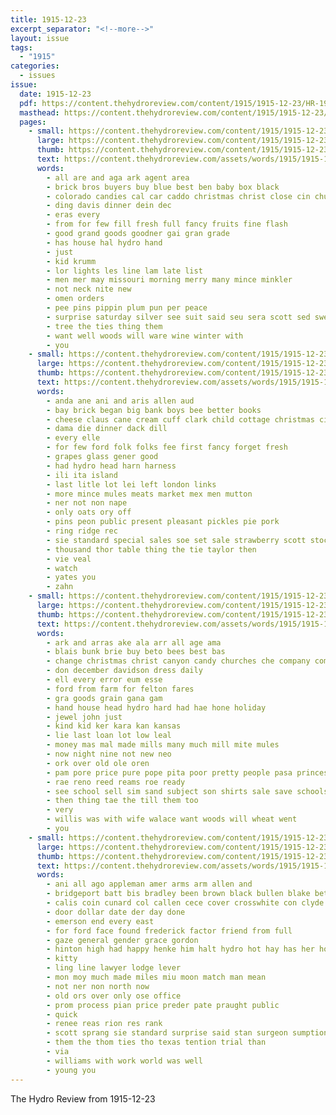 ```yaml
---
title: 1915-12-23
excerpt_separator: "<!--more-->"
layout: issue
tags:
  - "1915"
categories:
  - issues
issue:
  date: 1915-12-23
  pdf: https://content.thehydroreview.com/content/1915/1915-12-23/HR-1915-12-23.pdf
  masthead: https://content.thehydroreview.com/content/1915/1915-12-23/masthead/HR-1915-12-23.jpg
  pages:
    - small: https://content.thehydroreview.com/content/1915/1915-12-23/small/HR-1915-12-23-01.jpg
      large: https://content.thehydroreview.com/content/1915/1915-12-23/large/HR-1915-12-23-01.jpg
      thumb: https://content.thehydroreview.com/content/1915/1915-12-23/thumbnails/HR-1915-12-23-01.jpg
      text: https://content.thehydroreview.com/assets/words/1915/1915-12-23/HR-1915-12-23-01.txt
      words:
        - all are and aga ark agent area
        - brick bros buyers buy blue best ben baby box black
        - colorado candies cal car caddo christmas christ close cin chuck cases combs can come county
        - ding davis dinner dein dec
        - eras every
        - from for few fill fresh full fancy fruits fine flash
        - good grand goods goodner gai gran grade
        - has house hal hydro hand
        - just
        - kid krumm
        - lor lights les line lam late list
        - men mer may missouri morning merry many mince minkler
        - not neck nite new
        - omen orders
        - pee pins pippin plum pun per peace
        - surprise saturday silver see suit said seu sera scott sed swe sack sap stock sia sheriff store staple
        - tree the ties thing them
        - want well woods will ware wine winter with
        - you
    - small: https://content.thehydroreview.com/content/1915/1915-12-23/small/HR-1915-12-23-02.jpg
      large: https://content.thehydroreview.com/content/1915/1915-12-23/large/HR-1915-12-23-02.jpg
      thumb: https://content.thehydroreview.com/content/1915/1915-12-23/thumbnails/HR-1915-12-23-02.jpg
      text: https://content.thehydroreview.com/assets/words/1915/1915-12-23/HR-1915-12-23-02.txt
      words:
        - anda ane ani and aris allen aud
        - bay brick began big bank boys bee better books
        - cheese claus cane cream cuff clark child cottage christmas city can
        - dama die dinner dack dill
        - every elle
        - for few ford folk folks fee first fancy forget fresh
        - grapes glass gener good
        - had hydro head harn harness
        - ili ita island
        - last litle lot lei left london links
        - more mince mules meats market mex men mutton
        - ner not non nape
        - only oats ory off
        - pins peon public present pleasant pickles pie pork
        - ring ridge rec
        - sie standard special sales soe set sale strawberry scott stockton see store service
        - thousand thor table thing the tie taylor then
        - vie veal
        - watch
        - yates you
        - zahn
    - small: https://content.thehydroreview.com/content/1915/1915-12-23/small/HR-1915-12-23-03.jpg
      large: https://content.thehydroreview.com/content/1915/1915-12-23/large/HR-1915-12-23-03.jpg
      thumb: https://content.thehydroreview.com/content/1915/1915-12-23/thumbnails/HR-1915-12-23-03.jpg
      text: https://content.thehydroreview.com/assets/words/1915/1915-12-23/HR-1915-12-23-03.txt
      words:
        - ark and arras ake ala arr all age ama
        - blais bunk brie buy beto bees best bas
        - change christmas christ canyon candy churches che company come
        - don december davidson dress daily
        - ell every error eum esse
        - ford from farm for felton fares
        - gra goods grain gana gam
        - hand house head hydro hard had hae hone holiday
        - jewel john just
        - kind kid ker kara kan kansas
        - lie last loan lot low leal
        - money mas mal made mills many much mill mite mules
        - now night nine not new neo
        - ork over old ole oren
        - pam pore price pure pope pita poor pretty people pasa princess
        - rae reno reed reams roe ready
        - see school sell sim sand subject son shirts sale save schools safe sams
        - then thing tae the till them too
        - very
        - willis was with wife walace want woods will wheat went
        - you
    - small: https://content.thehydroreview.com/content/1915/1915-12-23/small/HR-1915-12-23-04.jpg
      large: https://content.thehydroreview.com/content/1915/1915-12-23/large/HR-1915-12-23-04.jpg
      thumb: https://content.thehydroreview.com/content/1915/1915-12-23/thumbnails/HR-1915-12-23-04.jpg
      text: https://content.thehydroreview.com/assets/words/1915/1915-12-23/HR-1915-12-23-04.txt
      words:
        - ani all ago appleman amer arms arm allen and
        - bridgeport batt bis bradley been brown black bullen blake bet but bot ber bither bowels better best
        - calis coin cunard col callen cece cover crosswhite con clyde count chas
        - door dollar date der day done
        - emerson end every east
        - for ford face found frederick factor friend from full
        - gaze general gender grace gordon
        - hinton high had happy henke him halt hydro hot hay has her hough
        - kitty
        - ling line lawyer lodge lever
        - mon moy much made miles miu moon match man mean
        - not ner non north now
        - old ors over only ose office
        - prom process pian price preder pate praught public
        - quick
        - renee reas rion res rank
        - scott sprang sie standard surprise said stan surgeon sumption san saturday sul stand sell steelman shall sergeant
        - them the thom ties tho texas tention trial than
        - via
        - williams with work world was well
        - young you
---
```


The Hydro Review from 1915-12-23

<!--more-->

